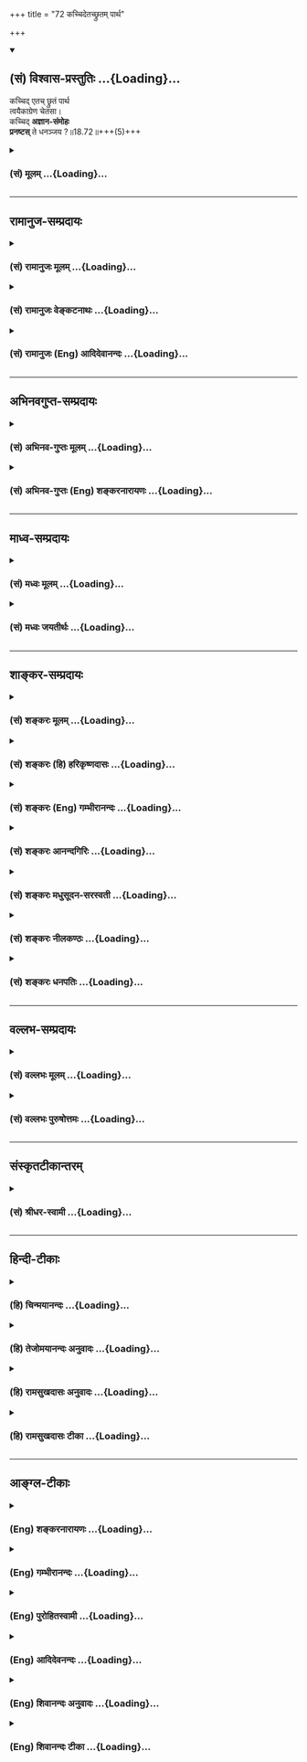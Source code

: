 +++
title = "72 कच्चिदेतच्छ्रुतम् पार्थ"

+++
<div class="js_include" newlevelforh1="2" title="(सं) विश्वास-प्रस्तुतिः" unfilled url="/mahAbhAratam/vyAsaH/shlokashaH/06-bhIShma-parva/03-bhagavad-gItA-parva/saMskRtam/vishvAsa-prastutiH/18_moxa-saMnyAsa-yogaH/72_kachchidetachChru.md">
<details open><summary><h2>(सं) विश्वास-प्रस्तुतिः ...{Loading}...</h2></summary>

कच्चिद् एतच् छ्रुतं पार्थ  
त्वयैकाग्रेण चेतसा।  
कच्चिद् **अज्ञान-संमोहः**  
**प्रनष्टस्** ते धनञ्जय ?॥18.72॥+++(5)+++
</details>
</div>
<div class="js_include collapsed" newlevelforh1="3" title="(सं) मूलम्" unfilled url="/mahAbhAratam/vyAsaH/shlokashaH/06-bhIShma-parva/03-bhagavad-gItA-parva/saMskRtam/mUlam/18_moxa-saMnyAsa-yogaH/72_kachchidetachChru.md">
<details><summary><h3>(सं) मूलम् ...{Loading}...</h3></summary>

कच्चिदेतच्छ्रुतं पार्थ त्वयैकाग्रेण चेतसा।  
कच्चिदज्ञानसंमोहः प्रनष्टस्ते धनञ्जय।।18.72।।
</details>
</div>


_________________
## रामानुज-सम्प्रदायः
<div class="js_include collapsed" newlevelforh1="3" title="(सं) रामानुजः मूलम्" unfilled url="/mahAbhAratam/vyAsaH/shlokashaH/06-bhIShma-parva/03-bhagavad-gItA-parva/saMskRtam/rAmAnujaH/mUlam/18_moxa-saMnyAsa-yogaH/72_kachchidetachChru.md">
<details><summary><h3>(सं) रामानुजः मूलम् ...{Loading}...</h3></summary>

।।18.72।। मया कथितम् **एतत् पार्थ त्वया** अवहितेन **चेतसा कच्चित्
श्रुतम्** तव **अज्ञानसंमोहः** कच्चित् **प्रनष्टः** येन अज्ञानेन मूढो न
योत्स्यामि; इति उक्तवान्।

</details>
</div>
<div class="js_include collapsed" newlevelforh1="3" title="(सं) रामानुजः वेङ्कटनाथः" unfilled url="/mahAbhAratam/vyAsaH/shlokashaH/06-bhIShma-parva/03-bhagavad-gItA-parva/saMskRtam/rAmAnujaH/venkaTanAthaH/18_moxa-saMnyAsa-yogaH/72_kachchidetachChru.md">
<details><summary><h3>(सं) रामानुजः वेङ्कटनाथः ...{Loading}...</h3></summary>

  
  
।।18.72।। अथार्जुनस्य विदिताशयोऽपि भगवानादरेणाविस्मरणायोपदेशसाफल्यं
जिज्ञासमान इव पृच्छति -- कच्चिदिति। एतदिति
अर्थपर्यन्तत्वाच्छ्रुतमित्यर्थः। धीपर्यन्तं मत्कथितमेतत्किं
निरर्थकमित्यभिप्रायेणैतच्छब्द इत्याह -- मया कथितमेतदिति। अज्ञानसम्मोहः
कच्चित्प्रणष्ट इति श्रुतफलानुयोगः। अज्ञानहेतुकं
भ्रान्तिज्ञानमिहाज्ञानसम्मोहः। येनाज्ञानेन मूढ इत्यस्याज्ञानसम्मोह इति
प्रतिनिर्देशे तेनाज्ञानेन जनितसम्मोह इत्यन्वयो भाव्यः।  
  

</details>
</div>
<div class="js_include collapsed" newlevelforh1="3" title="(सं) रामानुजः (Eng) आदिदेवानन्दः" unfilled url="/mahAbhAratam/vyAsaH/shlokashaH/06-bhIShma-parva/03-bhagavad-gItA-parva/saMskRtam/rAmAnujaH/english/AdidevAnandaH/18_moxa-saMnyAsa-yogaH/72_kachchidetachChru.md">
<details><summary><h3>(सं) रामानुजः (Eng) आदिदेवानन्दः ...{Loading}...</h3></summary>

18.72 O Arjuna, have you heard attentively all that I have taught; Has
your delusion caused by ignorance, been dispelled - that ignorance
deluded by which you said, 'I shall not fight';

</details>
</div>


_________________
## अभिनवगुप्त-सम्प्रदायः
<div class="js_include collapsed" newlevelforh1="3" title="(सं) अभिनव-गुप्तः मूलम्" unfilled url="/mahAbhAratam/vyAsaH/shlokashaH/06-bhIShma-parva/03-bhagavad-gItA-parva/saMskRtam/abhinava-guptaH/mUlam/18_moxa-saMnyAsa-yogaH/72_kachchidetachChru.md">
<details><summary><h3>(सं) अभिनव-गुप्तः मूलम् ...{Loading}...</h3></summary>

।।18.68 -- 18.72।। य इदमित्यादि धनञ्जयेत्यन्तम्। भक्तिमिति -- एतदेव मयि
भक्तिकरणं यत् भक्तेष्वेतन्निरूपणम् +++(;N मद्भक्तेषु )+++। अभिधास्यति +++(S;;N
मद्भक्तेष्वभि -- )+++ ; आभिमुख्येन शास्त्रोक्तप्रक्रियया; धास्यति
वितरिष्यति \[ यः \] स मन्मयतामेति इति विधिरेवैष नार्थवादः। एवमन्यत्र।

</details>
</div>
<div class="js_include collapsed" newlevelforh1="3" title="(सं) अभिनव-गुप्तः (Eng) शङ्करनारायणः" unfilled url="/mahAbhAratam/vyAsaH/shlokashaH/06-bhIShma-parva/03-bhagavad-gItA-parva/saMskRtam/abhinava-guptaH/english/shankaranArAyaNaH/18_moxa-saMnyAsa-yogaH/72_kachchidetachChru.md">
<details><summary><h3>(सं) अभिनव-गुप्तः (Eng) शङ्करनारायणः ...{Loading}...</h3></summary>

18.68-72 Ya idam etc. upto Dhananjaya. The very act of explaining this
among My devotees is itself an act of cultivating devotion towards Me.
Whosoever shall declare etc : Whosoever directs the mind \[of the
devotees\] by face to face method, following the best procedure
prescribed in the scriptures; i.e., he who shall impart \[this
knowledge\] - he becomes one with Me. This is an injunction \[concerning
the result\] and not a sentence of praise. Likewise is \[the case\] in
other places also.

</details>
</div>


_________________
## माध्व-सम्प्रदायः
<div class="js_include collapsed" newlevelforh1="3" title="(सं) मध्वः मूलम्" unfilled url="/mahAbhAratam/vyAsaH/shlokashaH/06-bhIShma-parva/03-bhagavad-gItA-parva/saMskRtam/madhvaH/mUlam/18_moxa-saMnyAsa-yogaH/72_kachchidetachChru.md">
<details><summary><h3>(सं) मध्वः मूलम् ...{Loading}...</h3></summary>

।।18.72।। Sri Madhvacharya did not comment on this sloka.,

</details>
</div>
<div class="js_include collapsed" newlevelforh1="3" title="(सं) मध्वः जयतीर्थः" unfilled url="/mahAbhAratam/vyAsaH/shlokashaH/06-bhIShma-parva/03-bhagavad-gItA-parva/saMskRtam/madhvaH/jayatIrthaH/18_moxa-saMnyAsa-yogaH/72_kachchidetachChru.md">
<details><summary><h3>(सं) मध्वः जयतीर्थः ...{Loading}...</h3></summary>

।।18.72।। Sri Jayatirtha did not comment on this sloka.  
  

</details>
</div>


_________________
## शाङ्कर-सम्प्रदायः
<div class="js_include collapsed" newlevelforh1="3" title="(सं) शङ्करः मूलम्" unfilled url="/mahAbhAratam/vyAsaH/shlokashaH/06-bhIShma-parva/03-bhagavad-gItA-parva/saMskRtam/shankaraH/mUlam/18_moxa-saMnyAsa-yogaH/72_kachchidetachChru.md">
<details><summary><h3>(सं) शङ्करः मूलम् ...{Loading}...</h3></summary>

।।18.72।। --,**कच्चित्** किम् **एतत्** मया उक्तं **श्रुतं** श्रवणेन
अवधारितं **पार्थ; त्वया एकाग्रेण चेतसा चित्तेन** किं वा अप्रमादतः
**कच्चित्** **अज्ञानसंमोहः** अज्ञाननिमित्तः संमोहः अविविक्तभावः अविवेकः
स्वाभाविकः किं **प्रणष्टः** यदर्थः अयं शास्त्रश्रवणायासः तव; मम च
उपदेष्टृत्वायासः प्रवृत्तः; **ते** तुभ्यं हे **धनंजय**।।**अर्जुन उवाच
--,**

</details>
</div>
<div class="js_include collapsed" newlevelforh1="3" title="(सं) शङ्करः (हि) हरिकृष्णदासः" unfilled url="/mahAbhAratam/vyAsaH/shlokashaH/06-bhIShma-parva/03-bhagavad-gItA-parva/saMskRtam/shankaraH/hindI/harikRShNadAsaH/18_moxa-saMnyAsa-yogaH/72_kachchidetachChru.md">
<details><summary><h3>(सं) शङ्करः (हि) हरिकृष्णदासः ...{Loading}...</h3></summary>

।।18.72।। इसके द्वारा आचार्यका या कर्तव्य प्रदर्शित किया जाता है; कि
दूसरे उपायको स्वीकार करके किसी भी प्रकारसे; शिष्यको कृतार्थ करना चाहिये
--, हे पार्थ क्या तूने मुझसे कहे हुए इस शास्त्रको एकाग्रचित्तसे सुना
सुनकर बुद्धिमें स्थिर किया अथवा सुनाअनसुना कर दिया हे धनंजय क्या तेरा
अज्ञानजनित मोह -- स्वाभाविक अविवेकताचित्तका मूढ़भाव सर्वथा नष्ट हो गया;
जिसके लिये कि तेरा यह शास्त्रश्रवणविषयक परिश्रम और मेरा वक्तृत्वविषयक
परिश्रम हुआ है।

</details>
</div>
<div class="js_include collapsed" newlevelforh1="3" title="(सं) शङ्करः (Eng) गम्भीरानन्दः" unfilled url="/mahAbhAratam/vyAsaH/shlokashaH/06-bhIShma-parva/03-bhagavad-gItA-parva/saMskRtam/shankaraH/english/gambhIrAnandaH/18_moxa-saMnyAsa-yogaH/72_kachchidetachChru.md">
<details><summary><h3>(सं) शङ्करः (Eng) गम्भीरानन्दः ...{Loading}...</h3></summary>

18.72 O Partha, kaccit etat, has this that has been said by Me; been
srutam, listened to, grasped through hearing; ekagrena, with a
none-pointed; cetasa, mind; Or have you been inattentive; O Dhananjaya,
kaccit, has; te, your; ajnana-sammohah, delusion caused by ignorance,
bewilderment, natural indiscrimination; been pranastah, destroyed, for
which purpose has there been this effort on your part for hearing the
Scripture, and on My part, the effort of being a teacher;

</details>
</div>
<div class="js_include collapsed" newlevelforh1="3" title="(सं) शङ्करः आनन्दगिरिः" unfilled url="/mahAbhAratam/vyAsaH/shlokashaH/06-bhIShma-parva/03-bhagavad-gItA-parva/saMskRtam/shankaraH/AnandagiriH/18_moxa-saMnyAsa-yogaH/72_kachchidetachChru.md">
<details><summary><h3>(सं) शङ्करः आनन्दगिरिः ...{Loading}...</h3></summary>

।।18.72।। आचार्येण शिष्याय यावदज्ञानसंशयविपर्यासस्तावदनेकधोपदेष्टव्यमिति
दर्शयितुं भगवानर्जुनं,पृष्टवानित्याह -- **शिष्यस्येति।**
प्रष्टुरभिप्रायं प्रकटयति -- **तदग्रहण इति।** शिष्यश्चेदुक्तं गृहीतुं
नेष्टे तर्हि तं प्रत्यौदासीन्यमाचार्यस्योचितं तस्य
मन्दबुद्धित्वादित्याशङ्क्याह -- **यत्नान्तरमिति।** कच्चिदिति
कोमलप्रश्ने। तमेव व्याचष्टे -- **किमेतदिति।** द्वितीयं किंपदं पूर्वस्य
व्याख्यानतया संबध्यते। कच्चिदिति द्वितीयं प्रश्नं विभजते -- **किं
प्रनष्ट इति।** मोहप्रणाशस्य प्रसंगं दर्शयति -- **यदर्थ इति।**

</details>
</div>
<div class="js_include collapsed" newlevelforh1="3" title="(सं) शङ्करः मधुसूदन-सरस्वती" unfilled url="/mahAbhAratam/vyAsaH/shlokashaH/06-bhIShma-parva/03-bhagavad-gItA-parva/saMskRtam/shankaraH/madhusUdana-sarasvatI/18_moxa-saMnyAsa-yogaH/72_kachchidetachChru.md">
<details><summary><h3>(सं) शङ्करः मधुसूदन-सरस्वती ...{Loading}...</h3></summary>

।।18.72।। शिष्यस्य ज्ञानोत्पत्तिपर्यन्तं गुरुणा कारुणिकेन प्रयासः कार्य
इति गुरोर्धर्मं शिक्षयितुं सर्वथापि पुनरुपदेशापेक्षा नास्तीति ज्ञापनाय
पृच्छति -- कच्चिदिति। कच्चिदिति प्रश्ने। एतन्मयोक्तं
गीताशास्त्रमेकाग्रेण व्यासङ्गरहितेन चेतसा हे पार्थ; त्वया किं
श्रुतमर्थतोऽवधारितं कच्चित्। किमज्ञानसंमोहोऽज्ञाननिमित्तः संमोहो
विपर्ययोऽज्ञाननाशात् प्रनष्टः प्रकर्षेण पुनरुत्पत्तिविरोधित्वेन नष्टस्ते
तव धनञ्जय; यदि स्यात्पुनरुपदेशं करिष्यामीत्यभिप्रायः।

</details>
</div>
<div class="js_include collapsed" newlevelforh1="3" title="(सं) शङ्करः नीलकण्ठः" unfilled url="/mahAbhAratam/vyAsaH/shlokashaH/06-bhIShma-parva/03-bhagavad-gItA-parva/saMskRtam/shankaraH/nIlakaNThaH/18_moxa-saMnyAsa-yogaH/72_kachchidetachChru.md">
<details><summary><h3>(सं) शङ्करः नीलकण्ठः ...{Loading}...</h3></summary>

।।18.72।। सर्वान्तर्यामी सर्वज्ञोऽपि भगवाल्ँ लोकशिक्षार्थं शिष्यस्य ज्ञानं
जातं नवेति पृच्छति। अन्यथा पुनः पुनः स्वयमेत्य उपदेशं कृतवता प्रभुणा
निदाघ इव मयायं शतकृत्वोऽप्युपदेशेन कृतार्थः कर्तव्य इत्याशयेनाह --
**कच्चिदिति।** कच्चिदिति कामप्रवेदने। हे पार्थ; एतत्त्वया एकाग्रेण चेतसा
श्रोतव्यं शब्दतोऽर्थतश्च बोद्धव्यमिति मम कामोऽस्ति ततस्त्वां पृच्छामि
किमिदं त्वया श्रुतमिति। श्रुतवतोऽपि तव अज्ञानकृतः संमोहो विपर्ययः
अनात्मन्यात्मधीरूपः स्वधर्मे युद्धे चाधर्मधीरूप इति स द्विविधोऽपि नष्टः
क्वचित्। मच्छ्रमसाफल्यमिच्छुस्त्वामहं पृच्छामीत्यर्थः।

</details>
</div>
<div class="js_include collapsed" newlevelforh1="3" title="(सं) शङ्करः धनपतिः" unfilled url="/mahAbhAratam/vyAsaH/shlokashaH/06-bhIShma-parva/03-bhagavad-gItA-parva/saMskRtam/shankaraH/dhanapatiH/18_moxa-saMnyAsa-yogaH/72_kachchidetachChru.md">
<details><summary><h3>(सं) शङ्करः धनपतिः ...{Loading}...</h3></summary>

।।18.72।। तं तु प्रयत्नमास्थाय सर्वप्रकारेण शिष्यं कृतार्थः कर्तव्य
इत्याचार्य धर्मं दर्शियितुं उपदिष्टार्थाग्रहणे ज्ञाते
पुनर्ग्रहयिष्याम्युपायान्तरेणेत्यभिप्रायवान् शिष्यस्य शास्त्रार्थग्रहणं
विवत्सुः पृच्छसि -- कच्चिदिति प्रशस्तप्रश्नार्थे। एकाग्रेण चेतसा चित्तेन
त्वया एतन्मयोक्तं किं तेऽज्ञाननाशात्प्रनष्टः प्रकर्षेण
पुनरुत्पत्तिविरोधित्वेन नष्टः यदर्थोऽयं तव शास्त्रश्रवणायसो मम
चोपदेष्टृत्वायासः प्रकृतः। हे पार्थेति संबोधयन्
स्त्रीस्वभावशोकमोहनिवर्तकमेतत्त्वयैकाग्रेण चेतसा श्रुतमिति सुचयति। यदि
त्वया न श्रुतं स्यात्तर्हि पुनर्मया वक्तव्यं पृथापुत्रेण प्रेमास्पदेन
त्वया यावन्नावधारितं तावन्मया पुनः श्रावणीयमिति वा संबोधनाशयः। मदाज्ञया
लोकोद्धरार्थ त्वया स्त्रीस्वभावौ शोकमोहावङ्गीकृतौ लोकोद्धापोपायस्य च मया
प्रोक्तस्यैतस्य त्वयैकाग्रेण मनसा श्रुत्वादिदानीं तौ विहाय
स्वस्वभावमाविर्भावयेति तत्पृच्छेति सूचयति। गूढाभिसंधिपक्षेवीरोऽन्तो
धनंजयः इत्यत्रोक्तेन धनंजयेन स्वनाम्ना संबोधयन् मदवतारस्य
तवाज्ञाननिमित्तकमोहाभावन्मदाज्ञया लोकोपकारायाङ्गीकृतोऽज्ञानसंमोहः
कच्चित्प्रनष्टः अज्ञाननिमित्तकसंमोहप्रणाशनसामर्थ्यं मदुपदेशस्याति
कच्चिदिति ध्वनयति।

</details>
</div>


_________________
## वल्लभ-सम्प्रदायः
<div class="js_include collapsed" newlevelforh1="3" title="(सं) वल्लभः मूलम्" unfilled url="/mahAbhAratam/vyAsaH/shlokashaH/06-bhIShma-parva/03-bhagavad-gItA-parva/saMskRtam/vallabhaH/mUlam/18_moxa-saMnyAsa-yogaH/72_kachchidetachChru.md">
<details><summary><h3>(सं) वल्लभः मूलम् ...{Loading}...</h3></summary>

।।18.72।। कच्चिदिति प्रश्नतः सावधानं करोति। कच्चिदज्ञानसम्मोहस्ते नष्टः
(प्रणष्टः) इति।

</details>
</div>
<div class="js_include collapsed" newlevelforh1="3" title="(सं) वल्लभः पुरुषोत्तमः" unfilled url="/mahAbhAratam/vyAsaH/shlokashaH/06-bhIShma-parva/03-bhagavad-gItA-parva/saMskRtam/vallabhaH/puruShottamaH/18_moxa-saMnyAsa-yogaH/72_kachchidetachChru.md">
<details><summary><h3>(सं) वल्लभः पुरुषोत्तमः ...{Loading}...</h3></summary>

  
  
।।18.72।। एवं संसारमुक्तिः शुभलोकप्राप्तिश्च मोहनाशो भवति; स च
भगवन्मुखाच्छ्रवणेऽर्जुनस्यैव ततः पुनर्युद्धादिकरणात्तदा कथमन्यस्य भवेत्
इति बहिर्मुखशङ्कामपनुदन् भगवानर्जुनं पृच्छति -- कश्चिदेतदिति। हे पार्थ
श्रद्धयैतच्छ्रवणयोग्य कच्चिदिति प्रश्नार्थः। त्वया एकाग्रेण चेतसा
प्रणिहितेन मनसा एतन्मयोक्तं श्रुतं तेन श्रवणेन हे धनञ्जय ते
अज्ञानसम्मोहः अज्ञानेन मत्स्वरूपेङ्गिताज्ञानेन जनितो यः सम्मोहः
आसुरमारणजपापोत्पत्तिरूपः सम्यक्प्रकारको मोहो भ्रमो नष्टः। ते
तवेत्यर्थः।  
  

</details>
</div>


_________________
## संस्कृतटीकान्तरम्
<div class="js_include collapsed" newlevelforh1="3" title="(सं) श्रीधर-स्वामी" unfilled url="/mahAbhAratam/vyAsaH/shlokashaH/06-bhIShma-parva/03-bhagavad-gItA-parva/saMskRtam/shrIdhara-svAmI/18_moxa-saMnyAsa-yogaH/72_kachchidetachChru.md">
<details><summary><h3>(सं) श्रीधर-स्वामी ...{Loading}...</h3></summary>

।।18.72।। सम्यग्बोधानुत्पत्तौ पुनरुषदेक्ष्यामीत्याशयेनाह **--
कच्चिदिति।** कच्चिदिति प्रश्नार्थे। अज्ञानसंमोहः तत्त्वाज्ञानकृतो
विपर्ययः। स्पष्टमन्यत्।

</details>
</div>


_________________
## हिन्दी-टीकाः
<div class="js_include collapsed" newlevelforh1="3" title="(हि) चिन्मयानन्दः" unfilled url="/mahAbhAratam/vyAsaH/shlokashaH/06-bhIShma-parva/03-bhagavad-gItA-parva/hindI/chinmayAnandaH/18_moxa-saMnyAsa-yogaH/72_kachchidetachChru.md">
<details><summary><h3>(हि) चिन्मयानन्दः ...{Loading}...</h3></summary>

।।18.72।। गीताचार्य भगवान् श्रीकृष्ण यहाँ अर्जुन से प्रश्न पूछकर यह
जानना चाहते हैं कि उनके उपदेश से वह कितना लाभान्वित हुआ है। यद्यपि
उन्हें अपने उपदेश की अमोघता के प्रति कोई सन्देह नहीं था; तथापि वे किसी
सफल चिकित्सक के समान; भवरोग से पीड़ित अर्जुन के ही प्रसन्न मुख से
स्वास्थ्य लाभ की वार्ता सुनना चाहते हैं। क्या तुमने मेरे उपदेश को एकाग्र
चित्त होकर सुना यह प्रश्न ही सूक्ष्म रूप से दर्शाता है कि यदि तुमने
एकाग्रचित्त से वस्तुओं; व्यक्तियों और परिस्थितियों की कारण परम्परा का
श्रवण किया होगा; तो इस ज्ञान को पूर्णतया समझा भी होगा। वेदान्त का अध्ययन
हमारी दृष्टि को व्यापक और विशाल बनाता है। इस ज्ञान के प्रकाश में हम
पूर्व परिचित जगत् को ही नवीन दृष्टिकोण से पहचानने लगते हैं। इस नवीन
दृष्टि में जगत् की पूर्वपरिचित समस्त कुरूपताएं लुप्त हो जाती हैं। क्या
तुम्हारा अज्ञान जनित संमोह नष्ट हो गया स्वस्वरूप के अज्ञान के कारण हमारे
मन में अनेक मिथ्या धारणाएं दृढ़ हो जाती हैं। इन्हीं के कारण जगत् की ओर
देखने का हमारा दृष्टिकोण विकृत हो जाता है और उस स्थिति में हमारे निर्णय
भी त्रुटिपूर्ण सिद्ध होते हैं। अर्जुन इसी अज्ञानजनित संभ्रम से पीड़ित
था; जिसका विस्तृत वर्णन गीता के प्रारम्भिक अध्यायों में किया गया है। शरीर
के रक्षार्थ किसी विषाक्त या दूषित अंग का छेदन करना कोई अपराध नहीं है;
वरन् वह शरीर के लिए जीवन प्रदायक वरदान है। सांस्कृतिक अधपतन के उस काल
में कौरवों ने धर्म और संस्कृति के विरुद्ध शस्त्र उठाये थे। उस समय धर्म
की रक्षा के लिए वीर अर्जुन का आह्वान किया गया था। परन्तु अज्ञानजनित
संमोह के वशीभूत; अर्जुन सम्पूर्ण स्थिति का ही त्रुटिपूर्ण मूल्यांकन करके
युद्ध से विरत होने लगा। इस भ्रम का कारण सत्य का अज्ञान था। यथार्थ ज्ञान
से यह अज्ञान अपने सम्पूर्ण विकारों (विपरीत धारणाओं) के साथ तत्काल समाप्त
हो जाता है। इसलिए; भगवान् श्रीकृष्ण के प्रश्न का औचित्य सिद्ध होता
है। सत्य का ज्ञान मनुष्य की कर्म कुशलता के रूप में व्यक्त होता है और उसकी
पूर्णता समाज की सेवा में ही है। यदि अर्जुन ने भगवान् के उपदेश को समझ
लिया है; तो वह चुनौती का सामना करने में कदापि संकोच नहीं करेगा। यही
भगवान् के मन का अकथित अभिप्राय प्रतीत होता है। भगवान् के प्रश्न का उत्तर
देते हुए

</details>
</div>
<div class="js_include collapsed" newlevelforh1="3" title="(हि) तेजोमयानन्दः अनुवादः" unfilled url="/mahAbhAratam/vyAsaH/shlokashaH/06-bhIShma-parva/03-bhagavad-gItA-parva/hindI/tejomayAnandaH/anuvAdaH/18_moxa-saMnyAsa-yogaH/72_kachchidetachChru.md">
<details><summary><h3>(हि) तेजोमयानन्दः अनुवादः ...{Loading}...</h3></summary>

।।18.72।। हे पार्थ ! क्या इसे (मेरे उपदेश को) तुमने एकाग्रचित्त होकर
श्रवण किया ; और हे धनञ्जय ! क्या तुम्हारा अज्ञान जनित संमोह पूर्णतया
नष्ट हुआ ;

</details>
</div>
<div class="js_include collapsed" newlevelforh1="3" title="(हि) रामसुखदासः अनुवादः" unfilled url="/mahAbhAratam/vyAsaH/shlokashaH/06-bhIShma-parva/03-bhagavad-gItA-parva/hindI/rAmasukhadAsaH/anuvAdaH/18_moxa-saMnyAsa-yogaH/72_kachchidetachChru.md">
<details><summary><h3>(हि) रामसुखदासः अनुवादः ...{Loading}...</h3></summary>

।।18.72।। हे पृथानन्दन ! क्या तुमने एकाग्र-चित्तसे इसको सुना ;और हे
धनञ्जय ! क्या तुम्हारा अज्ञानसे उत्पन्न मोह नष्ट हुआ ;

</details>
</div>
<div class="js_include collapsed" newlevelforh1="3" title="(हि) रामसुखदासः टीका" unfilled url="/mahAbhAratam/vyAsaH/shlokashaH/06-bhIShma-parva/03-bhagavad-gItA-parva/hindI/rAmasukhadAsaH/TIkA/18_moxa-saMnyAsa-yogaH/72_kachchidetachChru.md">
<details><summary><h3>(हि) रामसुखदासः टीका ...{Loading}...</h3></summary>

।।18.72।।***व्याख्या --***  **कच्चिदेतच्छ्रुतं पार्थ त्वयैकाग्रेण
चेतसा -- एतत्** शब्द अत्यन्त समीपका वाचक होता है और यहाँ अत्यन्त समीप
इकहत्तरवाँ श्लोक है। उनहत्तरवेंसत्तरवें श्लोकोंमें जो गीताका प्रचार और
अध्ययन करनेवालेकी महिमा कही है; उस प्रचार और अध्ययनका तो अर्जुनके सामने
कोई प्रश्न ही नहीं था। इसलिये पीछेके (इकहत्तरवें) श्लोकका लक्ष्य करके
भगवान् अर्जुनसे कहते हैं किमनुष्य श्रद्धापूर्वक और दोषदृष्टिरहित होकर
गीता सुने -- यह बात तुमने ध्यानपूर्वक सुनी कि नहीं अर्थात् तुमने
श्रद्धापूर्वक और दोषदृष्टिरहित होकर गीता सुनी कि नहीं  
  
**एकाग्रेण चेतसा** कहनेका तात्पर्य है कि गीतामें भी जिस अत्यन्त गोपनीय
रहस्यको अभी पहले चौंसठवें श्लोकमें कहनेकी प्रतिज्ञा की; सड़सठवें
श्लोकमें **इदं ते नातपस्काय** कहकर निषेध किया और मेरे वचनोंमें जिसको
मैंने परम वचन कहा; उस सर्वगुह्यतम शरणागतिकी बात (18। 66) को तुमने
ध्यानपूर्वक सुना कि नहीं उसपर खयाल किया कि नहीं**कच्चिदज्ञानसंमोहः
प्रनष्टस्ते धनञ्जय** -- भगवान् दूसरा प्रश्न करते हैं कि तुम्हारा
अज्ञानसे उत्पन्न हुआ मोह नष्ट हुआ कि नहीं अगर मोह नष्ट हो गया तो तुमने
मेरा उपदेश सुन लिया और अगर मोह नष्ट नहीं हुआ,तो तुमने मेरा यह रहस्यमय
उपदेश एकाग्रतासे सुना ही नहीं क्योंकि यह एकदम पक्का नियम है कि जो
दोषदृष्टिसे रहित होकर श्रद्धापूर्वक गीताके उपदेशको सुनता है; उसका मोह
नष्ट हो ही जाता है।**पार्थ** सम्बोधन देकर भगवान् अपनेपनसे; बहुत प्यारसे
पूछ रहे हैं कि तुम्हारा मोह नष्ट हुआ कि नहीं पहले अध्यायके पचीसवें
श्लोकमें भी भगवान्ने अर्जुनको सुननेके उन्मुख करनेके लिये **पार्थ**
सम्बोधन देकर सबसे प्रथम बोलना आरम्भ किया और कहा कि हे पार्थ युद्धके लिये
इक्ट्ठे हुए इन कुटुम्बियोंको देखो। ऐसा कहनेका तात्पर्य यह था कि अर्जुनके
अन्तःकरणमें छिपा हुआ जो कौटुम्बिक मोह है; वह जाग्रत् हो जाय और उस मोहसे
छूटनेके लिये उनको चटपटी लग जाय; जिससे वे केवल मेरे सम्मुख होकर सुननेके
लिये तत्पर हो जायँ। अब यहाँ उसी मोहके दूर होनेकी बातका उपसंहार करते हुए
भगवान् **पार्थ** सम्बोधन देते हैं।**धनञ्जय** सम्बोधन देकर भगवान् कहते
हैं कि तुम लौकिक धनको लेकर धनञ्जय (राजाओंके धनको जीतनेवाले) बने हो। अब
इस वास्तविक तत्त्वरूप धनको प्राप्त करके अपने मोहका नाश कर लो और सच्चे
अर्थोंमेंधनञ्जय बन जाओ।  
  
***सम्बन्ध --*** पूर्वश्लोकमें भगवान्ने जो प्रश्न किया था; उसका उत्तर
अर्जुन आगेके श्लोकमें देते हैं।

</details>
</div>


_________________
## आङ्ग्ल-टीकाः
<div class="js_include collapsed" newlevelforh1="3" title="(Eng) शङ्करनारायणः" unfilled url="/mahAbhAratam/vyAsaH/shlokashaH/06-bhIShma-parva/03-bhagavad-gItA-parva/english/shankaranArAyaNaH/18_moxa-saMnyAsa-yogaH/72_kachchidetachChru.md">
<details><summary><h3>(Eng) शङ्करनारायणः ...{Loading}...</h3></summary>

18.72. O son of Prtha ! Has this been heared by you with attentive mind
; O Dhananjaya ! Has your strong delusion, born of ignorance, been totally destroyed ;

</details>
</div>
<div class="js_include collapsed" newlevelforh1="3" title="(Eng) गम्भीरानन्दः" unfilled url="/mahAbhAratam/vyAsaH/shlokashaH/06-bhIShma-parva/03-bhagavad-gItA-parva/english/gambhIrAnandaH/18_moxa-saMnyAsa-yogaH/72_kachchidetachChru.md">
<details><summary><h3>(Eng) गम्भीरानन्दः ...{Loading}...</h3></summary>

18.72 O Partha, has this been listened to by you with a one-pointed mind; O Dhananjaya, has your delusion caused by ignorance been destroyed;

</details>
</div>
<div class="js_include collapsed" newlevelforh1="3" title="(Eng) पुरोहितस्वामी" unfilled url="/mahAbhAratam/vyAsaH/shlokashaH/06-bhIShma-parva/03-bhagavad-gItA-parva/english/purohitasvAmI/18_moxa-saMnyAsa-yogaH/72_kachchidetachChru.md">
<details><summary><h3>(Eng) पुरोहितस्वामी ...{Loading}...</h3></summary>

18.72 O Arjuna! Hast thou listened attentively to My words; Has thy ignorance and thy delusion gone;

</details>
</div>
<div class="js_include collapsed" newlevelforh1="3" title="(Eng) आदिदेवनन्दः" unfilled url="/mahAbhAratam/vyAsaH/shlokashaH/06-bhIShma-parva/03-bhagavad-gItA-parva/english/AdidevanandaH/18_moxa-saMnyAsa-yogaH/72_kachchidetachChru.md">
<details><summary><h3>(Eng) आदिदेवनन्दः ...{Loading}...</h3></summary>

18.72 Have you heard this, O Arjuna, with one-pointed mind; Has your delusion, caused by ignorance, been dispelled;

</details>
</div>
<div class="js_include collapsed" newlevelforh1="3" title="(Eng) शिवानन्दः अनुवादः" unfilled url="/mahAbhAratam/vyAsaH/shlokashaH/06-bhIShma-parva/03-bhagavad-gItA-parva/english/shivAnandaH/anuvAdaH/18_moxa-saMnyAsa-yogaH/72_kachchidetachChru.md">
<details><summary><h3>(Eng) शिवानन्दः अनुवादः ...{Loading}...</h3></summary>

18.72 Has this been heard, O Arjuna, with one-pointed mind; Has the delusion of thy ignorance been destroyed, O Dhananjaya;

</details>
</div>
<div class="js_include collapsed" newlevelforh1="3" title="(Eng) शिवानन्दः टीका" unfilled url="/mahAbhAratam/vyAsaH/shlokashaH/06-bhIShma-parva/03-bhagavad-gItA-parva/english/shivAnandaH/TIkA/18_moxa-saMnyAsa-yogaH/72_kachchidetachChru.md">
<details><summary><h3>(Eng) शिवानन्दः टीका ...{Loading}...</h3></summary>

18.72 कच्चित् whether; एतत् this; श्रुतम् heard; पार्थ O son of Kunti
(Arjuna); त्वया by thee; एकाग्रेण onepointed; चेतसा by mind; कच्चित्
whether; अज्ञानसंमोहः the delusion of ignorance; प्रनष्टः has been destroyed; ते thy; धनञ्जय O Dhananjaya.Commentary It is the duty of the spiritual teacher or preceptor to make the aspirant understand the teaching of the scripture and to enable him to attain the goal of life
(Moksha). If the student has not grasped the subject he will have to explain it in some other way with similes; analogies and illustrations.
That is the reason why Lord Krishna asks Arjuna Has the delusion of thy ignorance been destroyedThis What I have told thee.Have you heard it; O Arjuna; with onepointed mind Have you grasped My teachingDelusion of ignorance The absence of discrimination which is caused by ignorance and which is natural. The destruction of delusion is the aim of all this endeavour on your part to hear the scripture and the exertion on My part as the teacher.

</details>
</div>
